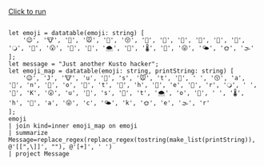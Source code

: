 [Click to run](https://dataexplorer.azure.com/clusters/help/databases/Samples?query=H4sIAAAAAAAEAHWRz0rDQBDG73mKIZckmCdQCp4rnjzWUNZ0aNMku2GzARFfQMmhhx6KiCIIClUfwWfyEdxmZ3V6aHL4mGF2/vy+oEIDWKtlASOYCWP/qwrjIXMMrdGFnCcwCcB+0c/z5i5Kd7r6crr+oPiT9Nvp5oHiN9J3p72veyF9It1SP3rf31MfmrOiOWt63/t+vt73o7mbR8q/ktKcfhsF2UmwO7rGthVztGeH4641IKQyC9RwZgMFC5GXqENXOtCY1qI5zCiFxoq5GIKD4MacXscRtpyj4TCBExUcq+RsFQfsGwxUFhw1ct6aQwdO/ozj77gHLTfCcDf8Bnvd9jbgJziHcm5Tyb3CP8OGRXeuDcCDW1iqQkJZyNmokNI69m+PkuCL2q6uhS5uEM6d0SONTSVynGqc43W8HxnlHItrUeK0KloTMz+TJIXTaDIJ08sss/uEoUscZe7UxM5rtFpibvy0X+YOXXBYAwAA)

```kql

let emoji = datatable(emoji: string) [
    '😉', '🐮', '🔬', '🐭', '🐾', '😚', '🐧', '🐨', '🌭', '🐡', '🐞', '🐫', '🔾', '🌊', '😮', '🐬', '🔭', '🌨', '🌾', '🌡', '🐚', '😜', '🌤', '🌞', '🌫'
];
let message = "Just another Kusto hacker";
let emoji_map = datatable(emoji: string, printString: string) [
    '😉', 'J', '🐮', 'u', '🔬', 's', '🐭', 't', '🐾', ' ', '😚', 'a', '🐧', 'n', '🐨', 'o', '🌭', 't', '🐡', 'h', '🐞', 'e', '🐫', 'r', '🔾', ' ', '🌊', 'K', '😮', 'u', '🐬', 's', '🔭', 't', '🌨', 'o', '🌾', ' ', '🌡', 'h', '🐚', 'a', '😜', 'c', '🌤', 'k', '🌞', 'e', '🌫', 'r'
];
emoji
| join kind=inner emoji_map on emoji
| summarize Message=replace_regex(replace_regex(tostring(make_list(printString)), @'[[",\]]', ""), @'[+]', ' ')
| project Message
```